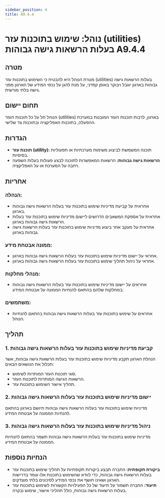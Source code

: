 ```yaml
---
sidebar_position: 4
title: A9.4.4
---
```


# נוהל: שימוש בתוכנות עזר (utilities) בעלות הרשאות גישה גבוהות A9.4.4

## מטרה
מטרת הנוהל היא להבטיח כי השימוש בתוכנות עזר (utilities) בעלות הרשאות גישה גבוהות בארגון יוגבל ויבוקר באופן קפדני, על מנת להגן על נכסי המידע של הארגון מפני גישה בלתי מורשית.

## תחום יישום
הנוהל חל על כל תוכנות העזר (utilities) בארגון, לרבות תוכנות העזר המובנות במערכת ההפעלה, בתוכנות האפליקציה ובתוכנות צד שלישי.

## הגדרות
- **תוכנת עזר (utility):** תוכנה המשמשת לביצוע משימות מערכתיות או תפעוליות בסיסיות.
- **הרשאות גישה גבוהות:** הרשאות המאפשרות לתוכנה לבצע פעולות בעלות השפעה רחבה על המערכת או על האפליקציה.

## אחריות
### הנהלה:
- אחראית על קביעת מדיניות שימוש בתוכנות עזר בעלות הרשאות גישה גבוהות בארגון.
- אחראית על אספקת המשאבים הדרושים ליישום מדיניות שימוש בתוכנות עזר בעלות הרשאות גישה גבוהות בארגון.
- אחראית על מעקב אחר ביצוע מדיניות שימוש בתוכנות עזר בעלות הרשאות גישה גבוהות בארגון.

### ממונה אבטחת מידע:
- אחראי על יישום מדיניות שימוש בתוכנות עזר בעלות הרשאות גישה גבוהות בארגון.
- אחראי על ניהול תהליך שימוש בתוכנות עזר בעלות הרשאות גישה גבוהות בארגון.

### מנהלי מחלקות:
- אחראים על יישום מדיניות שימוש בתוכנות עזר בעלות הרשאות גישה גבוהות במחלקות שלהם בהתאם להנחיות הממונה על אבטחת המידע.

### משתמשים:
- אחראים על שימוש בתוכנות עזר בעלות הרשאות גישה גבוהות בהתאם להנחיות הנוהל.

## תהליך
### 1. קביעת מדיניות שימוש בתוכנות עזר בעלות הרשאות גישה גבוהות
הנהלת הארגון תקבע מדיניות שימוש בתוכנות עזר בעלות הרשאות גישה גבוהות, אשר תכלול את הנושאים הבאים:
- סוגי תוכנות העזר המותרות לשימוש.
- הרשאות הגישה המותרות לתוכנות העזר.
- תהליך אישור השימוש בתוכנות עזר.

### 2. יישום מדיניות שימוש בתוכנות עזר בעלות הרשאות גישה גבוהות
מדיניות שימוש בתוכנות עזר בעלות הרשאות גישה גבוהות תיושם בארגון בהתאם להנחיות הממונה על אבטחת המידע.

### 3. ניהול מדיניות שימוש בתוכנות עזר בעלות הרשאות גישה גבוהות
מדיניות שימוש בתוכנות עזר בעלות הרשאות גישה גבוהות תשמר בהתאם להנחיות הממונה על אבטחת המידע.

## הנחיות נוספות
- **ביקורת תקופתית:** החברה תבצע ביקורות תקופתיות על תהליך שימוש בתוכנות עזר בעלות הרשאות גישה גבוהות, כדי לוודא שהשימוש בתוכנות אלו עומד בדרישות הארגון ושאינו חושף את נכסי המידע לסיכונים בלתי מוצדקים.
- **תיעוד:** החברה תשמור על תיעוד של כל הפעילויות הקשורות לשימוש בתוכנות עזר בעלות הרשאות גישה גבוהות, כולל תהליכי אישור, שימוש ובקרה.